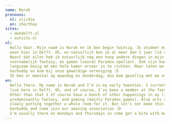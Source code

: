 ```yaml
---
name: Norah
pronouns:
  nl: zij/die
  en: she/they
sites:
  - dwhdelft.nl
  - outsite.nl
nl:
  Hallo daar. Mijn naam is Norah en ik ben begin twintig. Ik studeer momenteel Geschiedenis aan de Universiteit van Leiden en 
  woon hier in Delft. Oh, en natuurlijk ben ik al meer dan 2 jaar lid van de fantastische vereniging Outsite/DWH! 
  Naast dat alles heb ik natuurlijk nog een hoop andere dingen in mijn leven. Ik ben bijvoorbeeld een grote fan van lezen, 
  voornamelijk fantasy, en gamen (vooral Paradox-spellen). Ook zijn kunst en knutselen een beginnende hobby van mij, en ik ben 
  langzaam bezig om een hele kamer ervoor in te richten. Maar laten we dit niet langer maken dan nodig is, schrijf je gewoon in voor een 
  barbuddy en kom bij onze geweldige vereniging :D 
  Ik ben er meestal op maandag en donderdag, dus kom gezellig met me eten bij EatingOUT of een drankje drinken tijdens de baravond.
en:
  Hello there. My name is Norah and I'm in my early twenties. I currently study History at University of Leiden and
  live here in Delft. Oh, and of course, I've been a member at the fantastic association Outsite/DWH for over 2 years!
  Other than that I of course have a bunch of other happenings in my life. I mean I'm a big fan of reading,
  predominantly fantasy, and gaming (mainly Paradox games). Also arts and crafts are a beginning hobby of mine and I'm
  slowly putting together a whole room for it. But let’s not make this longer than it need be, just register for a
  barbuddy and come join our amazing association :D
  I'm usually there on mondays and thursdays so come get a bite with me at EatingOUT or a drink at the bar night.
---
```

